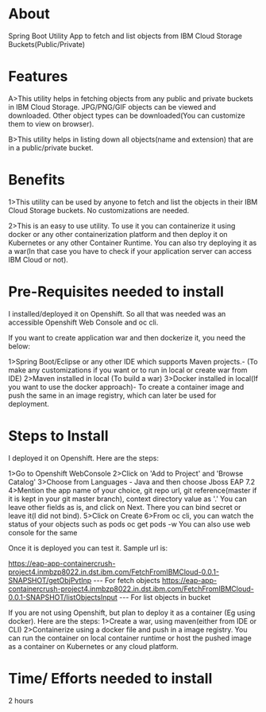 # About 

Spring Boot Utility App to fetch and list objects from IBM Cloud Storage Buckets(Public/Private)

# Features

A>This utility helps in fetching objects from any public and private buckets in IBM Cloud Storage. JPG/PNG/GIF objects can be viewed and downloaded. Other object types can
  be downloaded(You can customize them to view on browser).
  
B>This utility helps in listing down all objects(name and extension) that are in a public/private bucket.

# Benefits

1>This utility can be used by anyone to fetch and list the objects in their IBM Cloud Storage buckets. No customizations are needed.

2>This is an easy to use utility. To use it you can containerize it using docker or any other containerization platform and then deploy it on Kubernetes or any other Container Runtime.
  You can also try deploying it as a war(In that case you have to check if your application server can access IBM Cloud or not).

# Pre-Requisites needed to install

I installed/deployed it on Openshift. So all that was needed was an accessible Openshift Web Console and oc cli.

If you want to create application war and then dockerize it, you need the below:

1>Spring Boot/Eclipse or any other IDE which supports Maven projects.- (To make any customizations if you want or to run in local or create war from IDE)
2>Maven installed in local (To build a war)
3>Docker installed in local(If you want to use the docker approach)- To create a container image and push the same in an image registry, which can later be used for deployment.

# Steps to Install

I deployed it on Openshift. Here are the steps:

1>Go to Openshift WebConsole
2>Click on 'Add to Project' and 'Browse Catalog'
3>Choose from Languages - Java and then choose Jboss EAP 7.2
4>Mention the app name of your choice, git repo url, git reference(master if it is kept in your git master branch), context directory value as '.'
  You can leave other fields as is, and click on Next. There you can bind secret or leave it(I did not bind).
5>Click on Create
6>From oc cli, you can watch the status of your objects such as pods
  oc get pods -w
  You can also use web console for the same

Once it is deployed you can test it. Sample url is:

https://eap-app-containercrush-project4.inmbzp8022.in.dst.ibm.com/FetchFromIBMCloud-0.0.1-SNAPSHOT/getObjPvtInp  --- For fetch objects
https://eap-app-containercrush-project4.inmbzp8022.in.dst.ibm.com/FetchFromIBMCloud-0.0.1-SNAPSHOT/listObjectsInput  --- For list objects in bucket  

If you are not using Openshift, but plan to deploy it as a container (Eg using docker). Here are the steps:
1>Create a war, using maven(either from IDE or CLI)
2>Containerize using a docker file and push in a image registry. You can run the container on local container runtime or host the pushed image as a container
  on Kubernetes or any cloud platform.

# Time/ Efforts needed to install

2 hours


